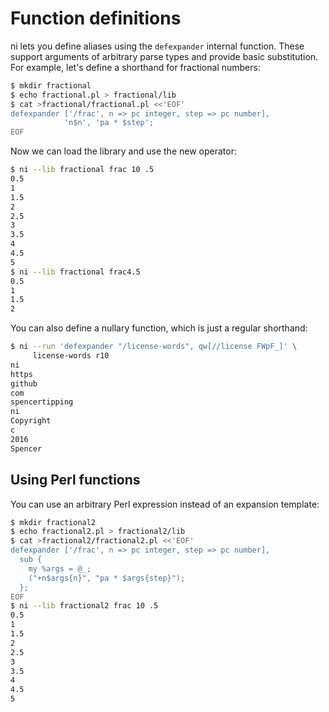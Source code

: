 # Function definitions
ni lets you define aliases using the `defexpander` internal function. These
support arguments of arbitrary parse types and provide basic substitution. For
example, let's define a shorthand for fractional numbers:

```bash
$ mkdir fractional
$ echo fractional.pl > fractional/lib
$ cat >fractional/fractional.pl <<'EOF'
defexpander ['/frac', n => pc integer, step => pc number],
            'n$n', 'pa * $step';
EOF
```

Now we can load the library and use the new operator:

```bash
$ ni --lib fractional frac 10 .5
0.5
1
1.5
2
2.5
3
3.5
4
4.5
5
$ ni --lib fractional frac4.5
0.5
1
1.5
2
```

You can also define a nullary function, which is just a regular shorthand:

```bash
$ ni --run 'defexpander "/license-words", qw[//license FWpF_]' \
     license-words r10
ni
https
github
com
spencertipping
ni
Copyright
c
2016
Spencer
```

## Using Perl functions
You can use an arbitrary Perl expression instead of an expansion template:

```bash
$ mkdir fractional2
$ echo fractional2.pl > fractional2/lib
$ cat >fractional2/fractional2.pl <<'EOF'
defexpander ['/frac', n => pc integer, step => pc number],
  sub {
    my %args = @_;
    ("+n$args{n}", "pa * $args{step}");
  };
EOF
$ ni --lib fractional2 frac 10 .5
0.5
1
1.5
2
2.5
3
3.5
4
4.5
5
```

